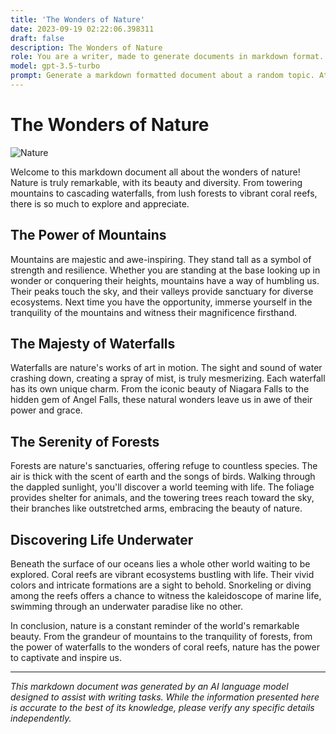 ```yaml
---
title: 'The Wonders of Nature'
date: 2023-09-19 02:22:06.398311
draft: false
description: The Wonders of Nature
role: You are a writer, made to generate documents in markdown format. It is very important that all of the documents you generate are in valid markdown format.
model: gpt-3.5-turbo
prompt: Generate a markdown formatted document about a random topic. At the bottom, include a disclaimer explaining that the document was generated by you. The first line of the document should be the title. Make sure that the entire document is in proper markdown format, using a mix of various tags to make the document visually appealing.
---
```


# The Wonders of Nature

![Nature](https://www.example.com/nature.jpg)

Welcome to this markdown document all about the wonders of nature! Nature is truly remarkable, with its beauty and diversity. From towering mountains to cascading waterfalls, from lush forests to vibrant coral reefs, there is so much to explore and appreciate.

## The Power of Mountains

Mountains are majestic and awe-inspiring. They stand tall as a symbol of strength and resilience. Whether you are standing at the base looking up in wonder or conquering their heights, mountains have a way of humbling us. Their peaks touch the sky, and their valleys provide sanctuary for diverse ecosystems. Next time you have the opportunity, immerse yourself in the tranquility of the mountains and witness their magnificence firsthand.

## The Majesty of Waterfalls

Waterfalls are nature's works of art in motion. The sight and sound of water crashing down, creating a spray of mist, is truly mesmerizing. Each waterfall has its own unique charm. From the iconic beauty of Niagara Falls to the hidden gem of Angel Falls, these natural wonders leave us in awe of their power and grace.

## The Serenity of Forests

Forests are nature's sanctuaries, offering refuge to countless species. The air is thick with the scent of earth and the songs of birds. Walking through the dappled sunlight, you'll discover a world teeming with life. The foliage provides shelter for animals, and the towering trees reach toward the sky, their branches like outstretched arms, embracing the beauty of nature.

## Discovering Life Underwater

Beneath the surface of our oceans lies a whole other world waiting to be explored. Coral reefs are vibrant ecosystems bustling with life. Their vivid colors and intricate formations are a sight to behold. Snorkeling or diving among the reefs offers a chance to witness the kaleidoscope of marine life, swimming through an underwater paradise like no other.

In conclusion, nature is a constant reminder of the world's remarkable beauty. From the grandeur of mountains to the tranquility of forests, from the power of waterfalls to the wonders of coral reefs, nature has the power to captivate and inspire us.

---

*This markdown document was generated by an AI language model designed to assist with writing tasks. While the information presented here is accurate to the best of its knowledge, please verify any specific details independently.*


